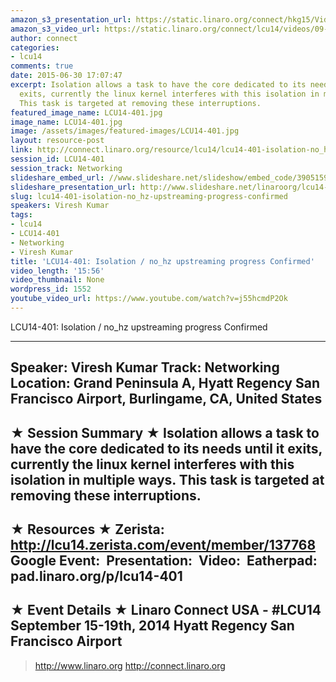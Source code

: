 ```yaml
---
amazon_s3_presentation_url: https://static.linaro.org/connect/hkg15/Videos/09-18-Thursday/LCU14-401.pdf
amazon_s3_video_url: https://static.linaro.org/connect/lcu14/videos/09-18-Thursday/LCU14-401-+Isolation+-+no_hz+upstreaming+progress+Confirmed.mp4
author: connect
categories:
- lcu14
comments: true
date: 2015-06-30 17:07:47
excerpt: Isolation allows a task to have the core dedicated to its needs until it
  exits, currently the linux kernel interferes with this isolation in multiple ways.
  This task is targeted at removing these interruptions.
featured_image_name: LCU14-401.jpg
image_name: LCU14-401.jpg
image: /assets/images/featured-images/LCU14-401.jpg
layout: resource-post
link: http://connect.linaro.org/resource/lcu14/lcu14-401-isolation-no_hz-upstreaming-progress-confirmed/
session_id: LCU14-401
session_track: Networking
slideshare_embed_url: //www.slideshare.net/slideshow/embed_code/39051597
slideshare_presentation_url: http://www.slideshare.net/linaroorg/lcu14-401-isolation-no-hz-upstreaming-progress
slug: lcu14-401-isolation-no_hz-upstreaming-progress-confirmed
speakers: Viresh Kumar
tags:
- lcu14
- LCU14-401
- Networking
- Viresh Kumar
title: 'LCU14-401: Isolation / no_hz upstreaming progress Confirmed'
video_length: '15:56'
video_thumbnail: None
wordpress_id: 1552
youtube_video_url: https://www.youtube.com/watch?v=j55hcmdP2Ok
---
```


LCU14-401: Isolation / no_hz upstreaming progress Confirmed

---------------------------------------------------

Speaker: Viresh Kumar
Track: Networking
Location: Grand Peninsula A, Hyatt Regency San Francisco Airport, Burlingame, CA, United States
---------------------------------------------------

★ Session Summary ★
Isolation allows a task to have the core dedicated to its needs until it exits, currently the linux kernel interferes with this isolation in multiple ways. This task is targeted at removing these interruptions.
---------------------------------------------------

★ Resources ★
Zerista: http://lcu14.zerista.com/event/member/137768
Google Event: 
Presentation: 
Video: 
Eatherpad: pad.linaro.org/p/lcu14-401
---------------------------------------------------

★ Event Details ★
Linaro Connect USA - #LCU14
September 15-19th, 2014
Hyatt Regency San Francisco Airport
---------------------------------------------------

> http://www.linaro.org
> http://connect.linaro.org
